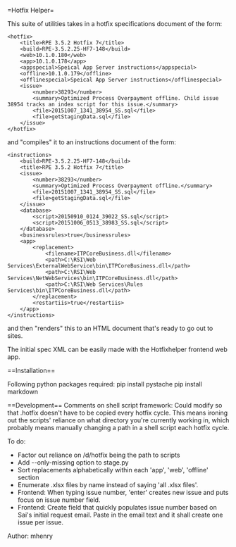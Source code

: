 =Hotfix Helper=

This suite of utilities takes in a hotfix specifications document of the form:

	<hotfix>
		<title>RPE 3.5.2 Hotfix 7</title>
		<build>RPE-3.5.2.25-HF7-148</build>
		<web>10.1.0.180</web>
		<app>10.1.0.178</app>
		<appspecial>Speical App Server instructions</appspecial>
		<offline>10.1.0.179</offline>
		<offlinespecial>Speical App Server instructions</offlinespecial>
		<issue>
			<number>38293</number>
			<summary>Optimized Process Overpayment offline. Child issue 38954 tracks an index script for this issue.</summary>
			<file>20151007_1341_38954_SS.sql</file>
			<file>getStagingData.sql</file>
		</issue>
	</hotfix>

and "compiles" it to an instructions document of the form:

	<instructions>
		<build>RPE-3.5.2.25-HF7-148</build>
		<title>RPE 3.5.2 Hotfix 7</title>
		<issue>
			<number>38293</number>
			<summary>Optimized Process Overpayment offline.</summary>
			<file>20151007_1341_38954_SS.sql</file>
			<file>getStagingData.sql</file>
		</issue>
		<database>
			<script>20150910_0124_39022_SS.sql</script>
			<script>20151006_0513_38983_SS.sql</script>
		</database>
		<businessrules>true</businessrules>
		<app>
			<replacement>
				<filename>ITPCoreBusiness.dll</filename>
				<path>C:\RSI\Web Services\ExternalWebService\bin\ITPCoreBusiness.dll</path>
				<path>C:\RSI\Web Services\NetWebServices\bin\ITPCoreBusiness.dll</path>
				<path>C:\RSI\Web Services\Rules Services\bin\ITPCoreBusiness.dll</path>
			</replacement>
			<restartiis>true</restartiis>
		</app>
	</instructions>

and then "renders" this to an HTML document that's ready to go out to sites.

The initial spec XML can be easily made with the Hotfixhelper frontend web app.


==Installation==

Following python packages required:
pip install pystache
pip install markdown


==Development==
Comments on shell script framework: Could modify so that .hotfix doesn't have to be copied every hotfix cycle. This means ironing out the scripts' reliance on what directory you're currently working in, which probably means manually changing a path in a shell script each hotfix cycle.

To do:
* Factor out reliance on /d/hotfix being the path to scripts
* Add --only-missing option to stage.py
* Sort replacements alphabetically within each 'app', 'web', 'offline' section
* Enumerate .xlsx files by name instead of saying 'all .xlsx files'.
* Frontend: When typing issue number, 'enter' creates new issue and puts focus on issue number field.
* Frontend: Create field that quickly populates issue number based on Sai's initial request email. Paste in the email text and it shall create one issue per issue.


Author: mhenry
